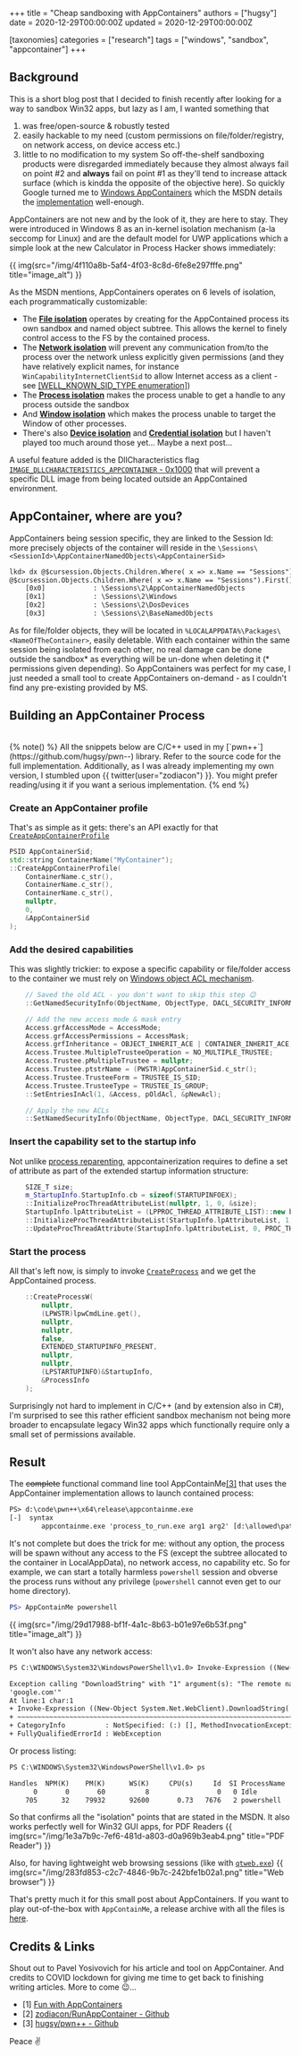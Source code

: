 +++
title = "Cheap sandboxing with AppContainers"
authors = ["hugsy"]
date = 2020-12-29T00:00:00Z
updated = 2020-12-29T00:00:00Z

[taxonomies]
categories = ["research"]
tags = ["windows", "sandbox", "appcontainer"]
+++

## Background

This is a short blog post that I decided to finish recently after looking for a way to sandbox Win32 apps, but lazy as I am, I wanted something that
 1. was free/open-source & robustly tested
 2. easily hackable to my need (custom permissions on file/folder/registry, on network access, on device access etc.)
 3. little to no modification to my system
So off-the-shelf sandboxing products were disregarded immediately because they almost always fail on point #2 and **always** fail on point #1 as they'll tend to increase attack surface (which is kindda the opposite of the objective here). So quickly Google turned me to [Windows AppContainers](https://docs.microsoft.com/en-us/windows/win32/secauthz/appcontainer-isolation) which the MSDN details the [implementation](https://docs.microsoft.com/en-us/windows/win32/secauthz/implementing-an-appcontainer) well-enough.

AppContainers are not new and by the look of it, they are here to stay. They were introduced in Windows 8 as an in-kernel isolation mechanism (a-la seccomp for Linux) and are the default model for UWP applications which a simple look at the new Calculator in Process Hacker shows immediately:

{{ img(src="/img/4f110a8b-5af4-4f03-8c8d-6fe8e297fffe.png" title="image_alt") }}

As the MSDN mentions, AppContainers operates on 6 levels of isolation, each programmatically customizable:

 - The **[File isolation](https://docs.microsoft.com/en-us/windows/win32/secauthz/appcontainer-isolation#file-isolation)**
    operates by creating for the AppContained process its own sandbox and named object subtree. This allows the kernel to finely control access to the FS by the contained process.
 - The **[Network isolation](https://docs.microsoft.com/en-us/windows/win32/secauthz/appcontainer-isolation#network-isolation)**
    will prevent any communication from/to the process over the network unless explicitly given permissions (and they have relatively explicit names, for instance `WinCapabilityInternetClientSid` to allow Internet access as a client - see [[WELL_KNOWN_SID_TYPE enumeration]](https://docs.microsoft.com/en-us/windows/win32/api/winnt/ne-winnt-well_known_sid_type))
 - The **[Process isolation](https://docs.microsoft.com/en-us/windows/win32/secauthz/appcontainer-isolation#process-isolation)**
    makes the process unable to get a handle to any process outside the sandbox
 - And **[Window isolation](https://docs.microsoft.com/en-us/windows/win32/secauthz/appcontainer-isolation#window-isolation)** which
    makes the process unable to target the Window of other processes.
 - There's also [**Device isolation**](https://docs.microsoft.com/en-us/windows/win32/secauthz/appcontainer-isolation#device-isolation) and [**Credential isolation**](https://docs.microsoft.com/en-us/windows/win32/secauthz/appcontainer-isolation#credential-isolation) but I haven't played too much around those yet... Maybe a next post...

A useful feature added is the DllCharacteristics flag [`IMAGE_DLLCHARACTERISTICS_APPCONTAINER` - 0x1000](https://docs.microsoft.com/en-us/windows/win32/debug/pe-format#dll-characteristics) that will prevent a specific DLL image from being located outside an AppContained environment.


## AppContainer, where are you?

AppContainers being session specific, they are linked to the Session Id: more precisely objects of the container will reside in the `\Sessions\<SessionId>\AppContainerNamedObjects\<AppContainerSid>`

```txt
lkd> dx @$cursession.Objects.Children.Where( x => x.Name == "Sessions").First().Children[2].Children
@$cursession.Objects.Children.Where( x => x.Name == "Sessions").First().Children[2].Children                 : [object Generator]
    [0x0]            : \Sessions\2\AppContainerNamedObjects
    [0x1]            : \Sessions\2\Windows
    [0x2]            : \Sessions\2\DosDevices
    [0x3]            : \Sessions\2\BaseNamedObjects
```

As for file/folder objects, they will be located in `%LOCALAPPDATA%\Packages\<NameOfTheContainer>`, easily deletable. With each container within the same session being isolated from each other, no real damage can be done outside the sandbox* as everything will be un-done when deleting it (* permissions given depending). So AppContainers was perfect for my case, I just needed a small tool to create AppContainers on-demand - as I couldn't find any pre-existing provided by MS.



## Building an AppContainer Process

<br>
{% note() %}
All the snippets below are C/C++ used in my [`pwn++`](https://github.com/hugsy/pwn--) library. Refer to the source code for the full implementation. Additionally, as I was already implementing my own version, I stumbled upon {{ twitter(user="zodiacon") }}. You might prefer reading/using it if you want a serious implementation.
{% end %}


### Create an AppContainer profile

That's as simple as it gets: there's an API exactly for that [`CreateAppContainerProfile`](https://docs.microsoft.com/en-us/windows/win32/api/userenv/nf-userenv-createappcontainerprofile)
```c++
PSID AppContainerSid;
std::string ContainerName("MyContainer");
::CreateAppContainerProfile(
    ContainerName.c_str(),
    ContainerName.c_str(),
    ContainerName.c_str(),
    nullptr,
    0,
    &AppContainerSid
);
```

### Add the desired capabilities

This was slightly trickier: to expose a specific capability or file/folder access to the container we must rely on [Windows object ACL mechanism](https://docs.microsoft.com/en-us/windows/win32/secauthz/modifying-the-acls-of-an-object-in-c--).

```c++
    // Saved the old ACL - you don't want to skip this step 😉
    ::GetNamedSecurityInfo(ObjectName, ObjectType, DACL_SECURITY_INFORMATION, nullptr, nullptr, &pOldAcl, nullptr, &pSD);

    // Add the new access mode & mask entry
    Access.grfAccessMode = AccessMode;
    Access.grfAccessPermissions = AccessMask;
    Access.grfInheritance = OBJECT_INHERIT_ACE | CONTAINER_INHERIT_ACE;
    Access.Trustee.MultipleTrusteeOperation = NO_MULTIPLE_TRUSTEE;
    Access.Trustee.pMultipleTrustee = nullptr;
    Access.Trustee.ptstrName = (PWSTR)AppContainerSid.c_str();
    Access.Trustee.TrusteeForm = TRUSTEE_IS_SID;
    Access.Trustee.TrusteeType = TRUSTEE_IS_GROUP;
    ::SetEntriesInAcl(1, &Access, pOldAcl, &pNewAcl);

    // Apply the new ACLs
    ::SetNamedSecurityInfo(ObjectName, ObjectType, DACL_SECURITY_INFORMATION, nullptr, nullptr, pNewAcl, nullptr);
```

### Insert the capability set to the startup info

Not unlike [process reparenting](https://github.com/hugsy/pwn--/tree/main/Tools/Win32/ProcessReparent), appcontainerization requires to define a set of attribute as part of the extended startup information structure:

```c++
    SIZE_T size;
    m_StartupInfo.StartupInfo.cb = sizeof(STARTUPINFOEX);
    ::InitializeProcThreadAttributeList(nullptr, 1, 0, &size);
    StartupInfo.lpAttributeList = (LPPROC_THREAD_ATTRIBUTE_LIST)::new byte[size];
    ::InitializeProcThreadAttributeList(StartupInfo.lpAttributeList, 1, 0, &size);
    ::UpdateProcThreadAttribute(StartupInfo.lpAttributeList, 0, PROC_THREAD_ATTRIBUTE_SECURITY_CAPABILITIES, &SecurityCapabilities, sizeof(SecurityCapabilities), nullptr, nullptr);
```


### Start the process

All that's left now, is simply to invoke [`CreateProcess`](https://docs.microsoft.com/en-us/windows/win32/api/processthreadsapi/nf-processthreadsapi-createprocessa) and we get the AppContained process.

```c++
    ::CreateProcessW(
        nullptr,
        (LPWSTR)lpwCmdLine.get(),
        nullptr,
        nullptr,
        false,
        EXTENDED_STARTUPINFO_PRESENT,
        nullptr,
        nullptr,
        (LPSTARTUPINFO)&StartupInfo,
        &ProcessInfo
    );
```

Surprisingly not hard to implement in C/C++ (and by extension also in C#), I'm surprised to see this rather efficient sandbox mechanism not being more broader to encapsulate legacy Win32 apps which functionally require only a small set of permissions available.


## Result

The ~~complete~~ functional command line tool AppContainMe[[3]](#ref_3) that uses the AppContainer implementation allows to launch contained process:

```txt
PS> d:\code\pwn++\x64\release\appcontainme.exe
[-]  syntax
        appcontainme.exe 'process_to_run.exe arg1 arg2' [d:\allowed\path1 d:\allowed\path2] [c:Capability1 c:Capability2] [r:regkey1 r:regkey2]
```

It's not complete but does the trick for me: without any option, the process will be spawn without any access to the FS (except the subtree allocated to the container in LocalAppData), no network access, no capability etc. So for example, we can start a totally harmless `powershell` session and obverse the process runs without any privilege (`powershell` cannot even get to our home directory).

```powershell
PS> AppContainMe powershell
```

{{ img(src="/img/29d17988-bf1f-4a1c-8b63-b01e97e6b53f.png" title="image_alt") }}

It won't also have any network access:

```txt
PS C:\WINDOWS\System32\WindowsPowerShell\v1.0> Invoke-Expression ((New-Object System.Net.WebClient).DownloadString('http://google.com'))

Exception calling "DownloadString" with "1" argument(s): "The remote name could not be resolved:
'google.com'"
At line:1 char:1
+ Invoke-Expression ((New-Object System.Net.WebClient).DownloadString(' ...
+ ~~~~~~~~~~~~~~~~~~~~~~~~~~~~~~~~~~~~~~~~~~~~~~~~~~~~~~~~~~~~~~~~~~~~~
+ CategoryInfo          : NotSpecified: (:) [], MethodInvocationException
+ FullyQualifiedErrorId : WebException
```

Or process listing:

```txt
PS C:\WINDOWS\System32\WindowsPowerShell\v1.0> ps

Handles  NPM(K)    PM(K)      WS(K)     CPU(s)     Id  SI ProcessName
      0       0       60          8                 0   0 Idle
    705      32    79932      92600       0.73   7676   2 powershell
```

So that confirms all the "isolation" points that are stated in the MSDN. It also works perfectly well for Win32 GUI apps, for PDF Readers
{{ img(src="/img/1e3a7b9c-7ef6-481d-a803-d0a969b3eab4.png" title="PDF Reader") }}

Also, for having lightweight web browsing sessions (like with [`qtweb.exe`](http://www.qtweb.net/))
{{ img(src="/img/283fd853-c2c7-4846-9b7c-242bfe1b02a1.png" title="Web browser") }}

That's pretty much it for this small post about AppContainers. If you want to play out-of-the-box with `AppContainMe`, a release archive with all the files is [here](https://github.com/hugsy/pwn--/releases).


## Credits & Links

Shout out to Pavel Yosivovich for his article and tool on AppContainer. And credits to COVID lockdown for giving me time to get back to finishing writing articles. More to come 😉...

 - <a name="ref_1">[1]</a> [Fun with AppContainers](https://scorpiosoftware.net/2019/01/15/fun-with-appcontainers/)
 - <a name="ref_2">[2]</a> [zodiacon/RunAppContainer - Github](https://github.com/zodiacon/RunAppContainer)
 - <a name="ref_3">[3]</a> [hugsy/pwn++ - Github](https://github.com/hugsy/pwn--/tree/main/Tools/Win32/AppContainMe)


Peace ✌
